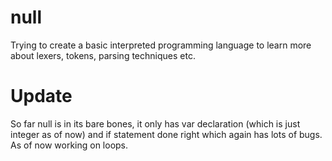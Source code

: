 # null

Trying to create a  basic interpreted programming language  to learn more about lexers, tokens, parsing techniques etc.


# Update 

So far null is in its bare bones, it only has var declaration (which is just integer as of now) and if statement done right which again has lots of bugs. As of now working on loops.
